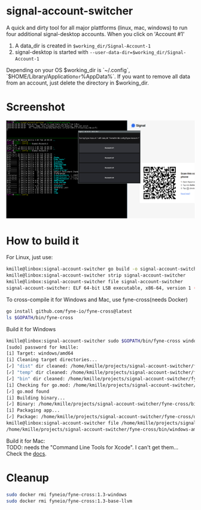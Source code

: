 # signal-account-switcher
A quick and dirty tool for all major plattforms (linux, mac, windows) to run four additional signal-desktop accounts. When you click on 'Account #1'
1) A data_dir is created in `$working_dir/Signal-Account-1`
2) signal-desktop is started with `--user-data-dir=$working_dir/Signal-Account-1`

Depending on your OS $working_dir is `~/.config`, `$HOME/Library/Application` or `%AppData%`. If you want to remove all data from an account, just delete the directory in $working_dir.

# Screenshot

![](docs/screenshot.png)

# How to build it 
For Linux, just use:
```bash
kmille@linbox:signal-account-switcher go build -o signal-account-switcher ./main.go
kmille@linbox:signal-account-switcher strip signal-account-switcher
kmille@linbox:signal-account-switcher file signal-account-switcher
signal-account-switcher: ELF 64-bit LSB executable, x86-64, version 1 (SYSV), dynamically linked, interpreter /lib64/ld-linux-x86-64.so.2, BuildID[sha1]=c60867bc53ad2ff8f56622bf24c85842f2cec213, for GNU/Linux 4.4.0, stripped
```

To cross-compile it for Windows and Mac, use fyne-cross(needs Docker)

```bash
go install github.com/fyne-io/fyne-cross@latest
ls $GOPATH/bin/fyne-cross
```
Build it for Windows
```bash
kmille@linbox:signal-account-switcher sudo $GOPATH/bin/fyne-cross windows -name signal-account-switcher
[sudo] password for kmille:
[i] Target: windows/amd64
[i] Cleaning target directories...
[✓] "dist" dir cleaned: /home/kmille/projects/signal-account-switcher/fyne-cross/dist/windows-amd64
[✓] "temp" dir cleaned: /home/kmille/projects/signal-account-switcher/fyne-cross/tmp/windows-amd64
[✓] "bin" dir cleaned: /home/kmille/projects/signal-account-switcher/fyne-cross/bin/windows-amd64
[i] Checking for go.mod: /home/kmille/projects/signal-account-switcher/go.mod
[✓] go.mod found
[i] Building binary...
[✓] Binary: /home/kmille/projects/signal-account-switcher/fyne-cross/bin/windows-amd64/signal-account-switcher
[i] Packaging app...
[✓] Package: /home/kmille/projects/signal-account-switcher/fyne-cross/dist/windows-amd64/signal-account-switcher.zip
kmille@linbox:signal-account-switcher file /home/kmille/projects/signal-account-switcher/fyne-cross/bin/windows-amd64/signal-account-switcher
/home/kmille/projects/signal-account-switcher/fyne-cross/bin/windows-amd64/signal-account-switcher: PE32+ executable (GUI) x86-64 (stripped to external PDB), for MS Windows, 12 sectionsbash
```

Build it for Mac:  
TODO: needs the "Command Line Tools for Xcode". I can't get them... Check the [docs](https://github.com/fyne-io/fyne-cross#build-the-docker-image-for-osxdarwinapple-cross-compiling).

#    Cleanup

```bash
sudo docker rmi fyneio/fyne-cross:1.3-windows
sudo docker rmi fyneio/fyne-cross:1.3-base-llvm
```

